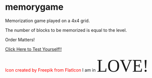 # memorygame

Memorization game played on a 4x4 grid.

The number of blocks to be memorized is equal to the level.

Order Matters!

[Click Here to Test Yourself!!](https://baboyachoch.github.io/memorygame/])


<span style="color:red">Icon created by Freepik from FlatIcon </span>
I am in <span style="font-family:Papyrus; font-size:4em;color:'red';">LOVE!</span>
